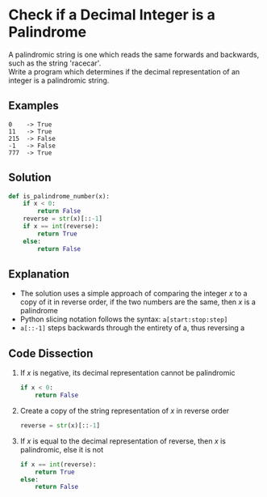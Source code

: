 # Check if a Decimal Integer is a Palindrome
A palindromic string is one which reads the same forwards and backwards, such as the string 'racecar'.  
Write a program which determines if the decimal representation of an integer is a palindromic string.  
  
## Examples
```
0    -> True
11   -> True
215  -> False
-1   -> False
777  -> True
```
  
## Solution
```python
def is_palindrome_number(x):
    if x < 0:
        return False
    reverse = str(x)[::-1]
    if x == int(reverse):
        return True
    else:
        return False
```
  
## Explanation
* The solution uses a simple approach of comparing the integer _x_ to a copy of it in reverse order, if the two numbers are the same, then _x_ is a palindrome   
* Python slicing notation follows the syntax: ```a[start:stop:step]```  
* ```a[::-1]``` steps backwards through the entirety of a, thus reversing a  
  
## Code Dissection
1. If _x_ is negative, its decimal representation cannot be palindromic  
    ```python
    if x < 0:
        return False
    ```
2. Create a copy of the string representation of _x_ in reverse order  
    ```python
    reverse = str(x)[::-1]
    ```
3. If _x_ is equal to the decimal representation of reverse, then _x_ is palindromic, else it is not  
    ```python
    if x == int(reverse):
        return True
    else:
        return False
    ```
